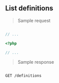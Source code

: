 ## List definitions

> Sample request

```shell

```

```javascript
// ...
```

```php
<?php

// ...
```

> Sample response

```json

```

`GET /definitions`
